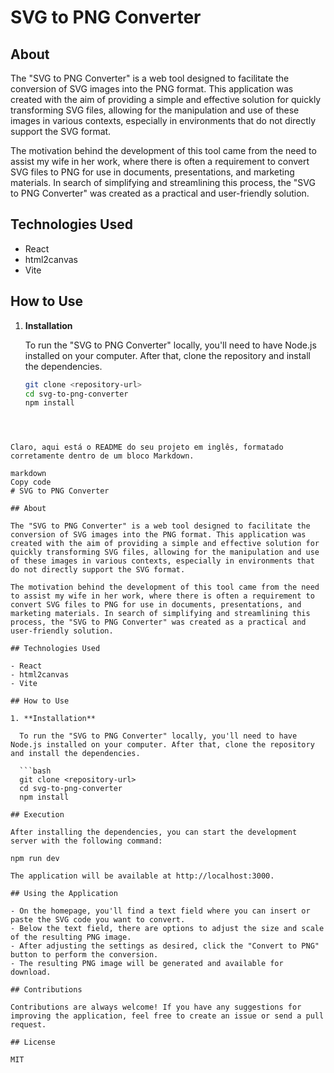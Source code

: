 # SVG to PNG Converter

## About

The "SVG to PNG Converter" is a web tool designed to facilitate the conversion of SVG images into the PNG format. This application was created with the aim of providing a simple and effective solution for quickly transforming SVG files, allowing for the manipulation and use of these images in various contexts, especially in environments that do not directly support the SVG format.

The motivation behind the development of this tool came from the need to assist my wife in her work, where there is often a requirement to convert SVG files to PNG for use in documents, presentations, and marketing materials. In search of simplifying and streamlining this process, the "SVG to PNG Converter" was created as a practical and user-friendly solution.

## Technologies Used

- React
- html2canvas
- Vite

## How to Use

1. **Installation**

   To run the "SVG to PNG Converter" locally, you'll need to have Node.js installed on your computer. After that, clone the repository and install the dependencies.

   ```bash
   git clone <repository-url>
   cd svg-to-png-converter
   npm install
 ```



Claro, aqui está o README do seu projeto em inglês, formatado corretamente dentro de um bloco Markdown.

markdown
Copy code
# SVG to PNG Converter

## About

The "SVG to PNG Converter" is a web tool designed to facilitate the conversion of SVG images into the PNG format. This application was created with the aim of providing a simple and effective solution for quickly transforming SVG files, allowing for the manipulation and use of these images in various contexts, especially in environments that do not directly support the SVG format.

The motivation behind the development of this tool came from the need to assist my wife in her work, where there is often a requirement to convert SVG files to PNG for use in documents, presentations, and marketing materials. In search of simplifying and streamlining this process, the "SVG to PNG Converter" was created as a practical and user-friendly solution.

## Technologies Used

- React
- html2canvas
- Vite

## How to Use

1. **Installation**

   To run the "SVG to PNG Converter" locally, you'll need to have Node.js installed on your computer. After that, clone the repository and install the dependencies.

   ```bash
   git clone <repository-url>
   cd svg-to-png-converter
   npm install

## Execution

After installing the dependencies, you can start the development server with the following command:

npm run dev

The application will be available at http://localhost:3000.

## Using the Application

- On the homepage, you'll find a text field where you can insert or paste the SVG code you want to convert.
- Below the text field, there are options to adjust the size and scale of the resulting PNG image.
- After adjusting the settings as desired, click the "Convert to PNG" button to perform the conversion.
- The resulting PNG image will be generated and available for download.

## Contributions

Contributions are always welcome! If you have any suggestions for improving the application, feel free to create an issue or send a pull request.

## License

MIT
